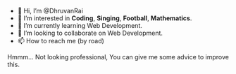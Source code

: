 - 👋 Hi, I’m @DhruvanRai
- 👀 I’m interested in **Coding**, **Singing**, **Football**, **Mathematics**.
- 🌱 I’m currently learning Web Development.
- 💞️ I’m looking to collaborate on Web Development.
- 📫 How to reach me (by road)

<!---
DhruvanRai/DhruvanRai is a ✨ special ✨ repository because its `README.md` (this file) appears on your GitHub profile.
You can click the Preview link to take a look at your changes.
--->

Hmmm... Not looking professional, You can give me some advice to improve this. 
